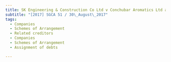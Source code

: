 ```yaml
---
title: SK Engineering & Construction Co Ltd v Conchubar Aromatics Ltd and another appeal 
subtitle: "[2017] SGCA 51 / 30\_August\_2017"
tags:
  - Companies
  - Schemes of Arrangement
  - Related creditors
  - Companies
  - Schemes of Arrangement
  - Assignment of debts

---
```


